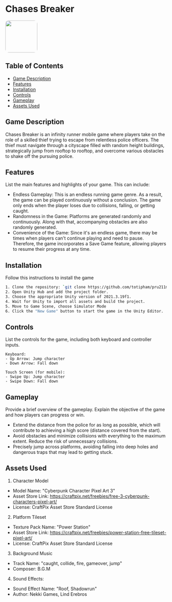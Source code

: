 # Chases Breaker

<img src="https://res.cloudinary.com/ddr0pf043/image/upload/v1690165388/chasebreaker_logo_ueo2sd.jpg" width="100" style="border-radius:10%">

## Table of Contents

- [Game Description](#game-description)
- [Features](#features)
- [Installation](#installation)
- [Controls](#controls)
- [Gameplay](#gameplay)
- [Assets Used](#assets-used)

## Game Description

Chases Breaker is an infinity runner mobile game where players take on the role of a skilled thief trying to escape from relentless police officers. The thief must navigate through a cityscape filled with random height buildings, strategically jump from rooftop to rooftop, and overcome various obstacles to shake off the pursuing police.

## Features

List the main features and highlights of your game. This can include:

- Endless Gameplay: This is an endless running game genre. As a result, the game can be played continuously without a conclusion. The game only ends when the player loses due to collisions, falling, or getting caught.
- Randomness in the Game: Platforms are generated randomly and continuously. Along with that, accompanying obstacles are also randomly generated.
- Convenience of the Game: Since it's an endless game, there may be times when players can't continue playing and need to pause. Therefore, the game incorporates a Save Game feature, allowing players to resume their progress at any time.

## Installation

Follow this instructions to install the game

```bash
1. Clone the repository: `git clone https://github.com/totipham/pru211m-chase-breakers.git`
2. Open Unity Hub and add the project folder.
3. Choose the appropriate Unity version of 2021.3.19f1.
4. Wait for Unity to import all assets and build the project.
5. Move to Game Scene, choose Simulator Mode
6. Click the "New Game" button to start the game in the Unity Editor.
```

## Controls

List the controls for the game, including both keyboard and controller inputs. 

```text
Keyboard:
- Up Arrow: Jump character
- Down Arrow: Fall down

Touch Screen (for mobile):
- Swipe Up: Jump character
- Swipe Down: Fall down
```

## Gameplay

Provide a brief overview of the gameplay. Explain the objective of the game and how players can progress or win.

- Extend the distance from the police for as long as possible, which will contribute to achieving a high score (distance covered from the start).
- Avoid obstacles and minimize collisions with everything to the maximum extent. Reduce the risk of unnecessary collisions.
- Precisely jump across platforms, avoiding falling into deep holes and dangerous traps that may lead to getting stuck.
## Assets Used
1. Character Model
* Model Name: "Cyberpunk Character Pixel Art 3"
* Asset Store Link: https://craftpix.net/freebies/free-3-cyberpunk-characters-pixel-art/
* License: CraftPix Asset Store Standard License

2. Platform Tileset
* Texture Pack Name: "Power Station"
* Asset Store Link: https://craftpix.net/freebies/power-station-free-tileset-pixel-art/
* License: CraftPix Asset Store Standard License

3. Background Music
* Track Name: "caught, collide, fire, gameover, jump"
* Composer: B.G.M

4. Sound Effects:
* Sound Effect Name: "Roof, Shadowrun"
* Author: Nekki Games, Lind Erebros
